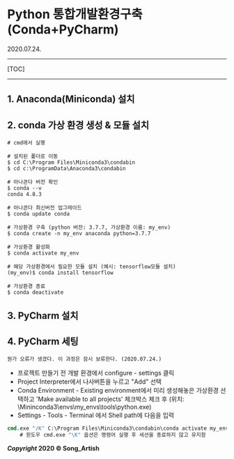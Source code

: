 # Python 통합개발환경구축 (Conda+PyCharm)

2020.07.24.

---

[TOC]

---

## 1. Anaconda(Miniconda) 설치



## 2. conda 가상 환경 생성 & 모듈 설치

```
# cmd에서 실행

# 설치된 폴더로 이동
$ cd C:\Program Files\Miniconda3\condabin
$ cd c:\ProgramData\Anaconda3\condabin

# 아나콘다 버전 확인
$ conda --v
conda 4.8.3

# 아나콘다 최신버전 업그레이드
$ conda update conda

# 가상환경 구축 (python 버전: 3.7.7, 가상환경 이름: my_env)
$ conda create -n my_env anaconda python=3.7.7

# 가상환경 활성화
$ conda activate my_env

# 해당 가상환경에서 필요한 모듈 설치 (예시: tensorflow모듈 설치)
(my_env)$ conda install tensorflow

# 가상환경 종료
$ conda deactivate
```



## 3. PyCharm 설치



## 4. PyCharm 세팅

```
뭔가 오류가 생겼다. 이 과정은 잠시 보류한다. (2020.07.24.)
```

- 프로젝트 만들기 전 개발 환경에서 configure - settings 클릭
- Project Interpreter에서 나사버튼을 누르고 "Add" 선택
- Conda Environment - Existing environment에서 미리 생성해놓은 가상환경 선택하고 'Make available to all projects' 체크박스 체크 후 (위치: \Mininconda3\envs\my_envs\tools\python.exe)
- Settings - Tools - Terminal 에서 Shell path에 다음을 입력

```cmd
cmd.exe "/K" C:\Program Files\Miniconda3\condabin\conda activate my_env
    # 윈도우 cmd.exe "\K" 옵션은 명령어 실행 후 세션을 종료하지 않고 유지함
```



***Copyright* 2020 © Song_Artish**